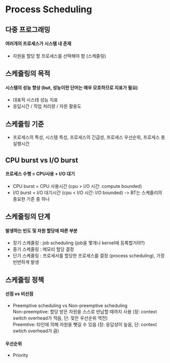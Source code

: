 # Process Scheduling

## 다중 프로그래밍
#### 여러개의 프로세스가 시스템 내 존재
* 자원을 할당 할 프로세스를 선택해야 함 (스케줄링)

## 스케줄링의 목적
#### 시스템의 성능 향상 (but, 성능이란 단어는 매우 모호하므로 지표가 필요)
* 대표적 시스테 성능 지표
* 응답시간 / 작업 처리량 / 자원 활용도

## 스케줄링 기준
* 프로세스의 특성, 시스템 특성, 프로세스의 긴급성, 프로세스 우선순위, 프로세스 총 실행시간

## CPU burst vs I/O burst
#### 프로세스 수행 = CPU사용 + I/O 대기
* CPU burst = CPU 사용시간 (cpu > I/O 시간: compute bounded)
* I/O burst = I/O 대기시간 (cpu < I/O 시간: I/O bounded)
-> BT는 스케줄리의 중요한 기준 중 하나

## 스케줄링의 단계
#### 발생하는 빈도 및 자원 할당에 따른 부분
* 장기 스케줄링
  : job scheduling (job을 몇개나 kernel에 등록할거야?)
* 중기 스케줄링
  : 메모리 할당 결정
* 단기 스케줄링
  : 프로세서를 할당한 프로세스를 결정 (process scheduling), 가장 빈번하게 발생
 
## 스케줄링 정책
#### 선점 vs 비선점
* Preemptive scheduling vs Non-preemptive scheduling</br>
  Non-preemptive: 할당 받은 자원을 스스로 반납할 때까지 사용 (장: context switch overhead가 적음, 단: 잦은 우선순위 역전)</br>
  Preemtive: 타인에 의해 자원을 뺏길 수 있음 (장: 응답성이 높음, 단: context swtich overhead가 큼)

#### 우선순위
* Priority
